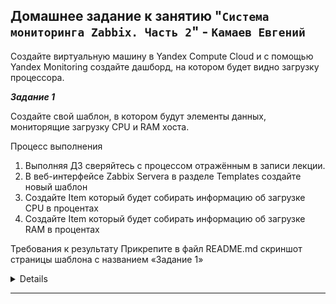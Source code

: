 ## Домашнее задание к занятию "`Система мониторинга Zabbix. Часть 2`" - `Камаев Евгений`

Создайте виртуальную машину в Yandex Compute Cloud и с помощью Yandex Monitoring создайте дашборд, на котором будет видно загрузку процессора.

***Задание 1***

Создайте свой шаблон, в котором будут элементы данных, мониторящие загрузку CPU и RAM хоста.

Процесс выполнения
1. Выполняя ДЗ сверяйтесь с процессом отражённым в записи лекции.
2. В веб-интерфейсе Zabbix Servera в разделе Templates создайте новый шаблон
3. Создайте Item который будет собирать информацию об загрузке CPU в процентах
4. Создайте Item который будет собирать информацию об загрузке RAM в процентах

Требования к результату
 Прикрепите в файл README.md скриншот страницы шаблона с названием «Задание 1»

<details>

![Screnshot](https://github.com/7Evgen7/Netology/blob/main/JPG/8_03-Smon/9_03_1.jpg)
![Screnshot](https://github.com/7Evgen7/Netology/blob/main/JPG/8_03-Smon/9_03_1_.jpg)

</details>

---
